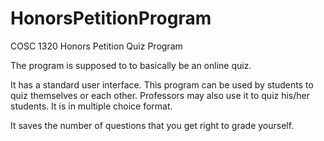 # HonorsPetitionProgram
COSC 1320 Honors Petition Quiz Program

The program is supposed to to basically be an online quiz.

It has a standard user interface. This program can be used by students to quiz themselves or each other. Professors may also use it to quiz his/her students. It is in multiple choice format.

It saves the number of questions that you get right to grade yourself.
